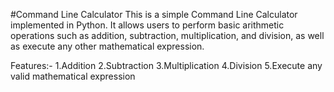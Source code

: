 #Command Line Calculator
This is a simple Command Line Calculator implemented in Python. It allows users to perform basic arithmetic operations such as addition, subtraction, multiplication, and division, as well as execute any other mathematical expression.

Features:-
1.Addition
2.Subtraction
3.Multiplication
4.Division
5.Execute any valid mathematical expression
